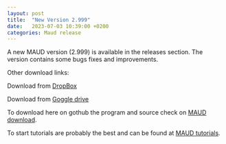 ```yaml
---
layout: post
title:  "New Version 2.999"
date:   2023-07-03 10:39:00 +0200
categories: Maud release
---
```


A new MAUD version (2.999) is available in the releases section. The version contains some bugs fixes and improvements.

Other download links:

Download from [DropBox][dropbox]

Download from [Goggle drive][gdrive]

To download here on gothub the program and source check on [MAUD download][maud-download]. 

To start tutorials are probably the best and can be found at [MAUD tutorials][maud-tutorials]. 

[maud-docs]: /maud/documents/
[maud-tutorials]: /maud/tutorials/
[maud-download]: https://github.com/luttero/maud/releases/tag/v2.999
[dropbox]: https://www.dropbox.com/sh/3l4jpjw7mkc3cfo/AAAtzz-9__TMmUdaxlolX68xa?dl=0
[gdrive]: https://drive.google.com/drive/folders/1EQw0XPx6QPwE-VN7OpTvI8DtrvsW-V4i?usp=sharing